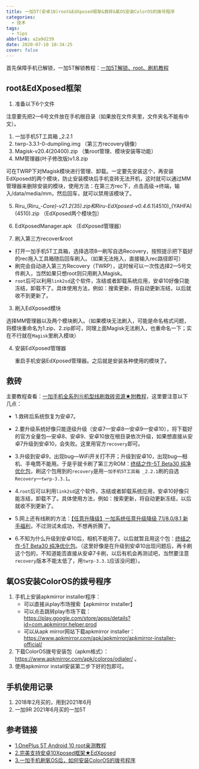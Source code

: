 ```yaml
---
title: 一加5T(安卓10)root&EdXposed框架&救砖&氧OS安装ColorOS的拨号程序
categories:
  - 技术
tags:
  - tips
abbrlink: a2a9d239
date: 2020-07-10 10:34:25
cover: false
---
```


 首先保障手机已解锁，一加5T解锁教程：[一加5T解锁、root、刷机教程](https://www.oneplusbbs.com/forum.php?mod=viewthread&tid=3829403)

## root&EdXposed框架

1. 准备以下6个文件

注意要先把2—6号文件放在手机根目录（如果放在文件夹里，文件夹名不能有中文）。

1. 一加手机5T工具箱 _2.2.1
2. twrp-3.3.1-0-dumpling.img  （第三方recovery镜像）
3. Magisk-v20.4(20400).zip （集root管理、模块安装等功能）
4. MM管理器(叶子修改版)v1.8.zip 

<div class="note info">可在TWRP下对Magisk模块进行管理、卸载。一定要先安装这个，再安装EdXposed的两个模块，防止安装模块后手机变砖无法开机，这时就可以通过MM管理器来删除安装的模块，使用方法：在第三方rec下，点击高级→终端，输入/data/media/mm，然后回车，就可以禁用该模块了。</div>

5. Riru_(Riru_-_Core)-v21.2(35).zip和Riru_-_EdXposed-v0.4.6.1_(4510)_(YAHFA)(4510).zip （EdXposed两个模块包）

6. EdXposedManager.apk （EdXposed管理器）

2. 刷入第三方recover&root

+ 打开一加手机5T工具箱，选择选项8—刷写自选Recovery，按照提示把下载好的rec拖入工具箱随后回车刷入。（如果无法拖入，直接输入rec路径即可）
+ 刷完会自动进入第三方Recovery（TWRP），这时候可以一次性选择2—5号文件刷入，当然如果只想root则只用刷入Magisk。
+ `root`后可以利用`link2sd`这个软件，冻结或者卸载系统应用，安卓10好像只能冻结，卸载不了。具体使用方法，例如：搜索更新，将自动更新冻结，以后就收不到更新了。

3. 刷入EdXposed模块

选择MM管理器以及两个模块刷入。（如果模块无法刷入，可能是命名格式问题，将模块重命名为1.zip、2.zip即可，同理上面Magisk无法刷入，也重命名一下；实在不行就在`Magisk`里刷入模块）

4. 安装EdXposed管理器

   重启手机安装EdXposed管理器。之后就是安装各种使用的模块了。

## 救砖

主要教程查看：[一加手机全系列⑮机型线刷救砖资源★附教程](https://www.oneplusbbs.com/forum.php?mod=viewthread&tid=4446250)，这里要注意以下几点：

+ 1.救砖后系统恢复为安卓7。

+ 2.要升级系统好像只能逐级升级（安卓7—安卓8—安卓9—安卓10），将下载好的官方全量包—安卓8、安卓9、安卓10放在根目录依次升级，如果想直接从安卓7升级到安卓10，会失败。这里用官方`recovery`即可。

+ 3.升级到安卓9，出现bug—WiFi开关打不开；升级到安卓10，出现bug—相机、手电筒不能用。于是乎就卡刷了第三方ROM：[终结之作-5T Beta30 纯净优化包](https://www.oneplusbbs.com/thread-4723496-1.html)，刷这个包用到的`recovery`是用`一加手机5T工具箱 _2.2.1`刷的自选`Recovery`—`twrp-3.3.1`。

+ 4.`root`后可以利用`link2sd`这个软件，冻结或者卸载系统应用，安卓10好像只能冻结，卸载不了。具体使用方法，例如：搜索更新，将自动更新冻结，以后就收不到更新了。

+ 5.网上还有线刷的方法：[【任意升降级】一加系统任意升级降级 7.1/8.0/8.1 新手福利](https://www.oneplusbbs.com/thread-4330832-1.html)，不过测试未成功，不想再折腾了。

+ 6.不知为什么升级到安卓10后，相机不能用了。以后就暂且用这个包：[终结之作-5T Beta30 纯净优化包](https://www.oneplusbbs.com/thread-4723496-1.html)。（这里好像是在升级到安卓10出现问题后，再卡刷这个包的，不知道能否直接从安卓7卡刷，以后有机会再测试吧，当然要注意`recovery`版本不能太低了，用`twrp-3.3.1`应该没问题）。

## 氧OS安装ColorOS的拨号程序

1. 手机上安装apkmirror installer程序：
   - 可以直接从play市场搜索【apkmirror installer】
   - 可以点击跳转play市场下载：https://play.google.com/store/apps/details?id=com.apkmirror.helper.prod
   - 可以从apk mirror网站下载apkmirror installer：https://www.apkmirror.com/apk/apkmirror/apkmirror-installer-official/
2. 下载ColorOS拨号安装包（apkm格式）：https://www.apkmirror.com/apk/coloros/odialer/ 。
3. 使用apkmirror install安装第二步下好的包即可。

## 手机使用记录

1. 2018年2月买的，用到2021年6月
2. 一加9R 2021年6月买的一加5T 

## 参考链接

+ [1.OnePlus 5T Android 10 root亲测教程](https://www.oneplusbbs.com/thread-5460360-1.html)
+ [2.完美支持安卓10Xposed框架★EdXposed](https://www.oneplusbbs.com/forum.php?mod=viewthread&tid=4662409)
+ [3.一加手机刷氧OS后，如何安装ColorOS的拨号程序](https://www.daxiaamu.com/8498/)

